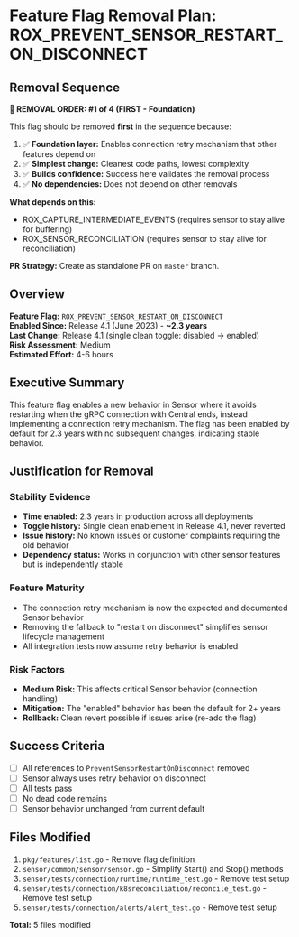 # Feature Flag Removal Plan: ROX_PREVENT_SENSOR_RESTART_ON_DISCONNECT

## Removal Sequence

**📍 REMOVAL ORDER: #1 of 4 (FIRST - Foundation)**

This flag should be removed **first** in the sequence because:
1. ✅ **Foundation layer:** Enables connection retry mechanism that other features depend on
2. ✅ **Simplest change:** Cleanest code paths, lowest complexity
3. ✅ **Builds confidence:** Success here validates the removal process
4. ✅ **No dependencies:** Does not depend on other removals

**What depends on this:**
- ROX_CAPTURE_INTERMEDIATE_EVENTS (requires sensor to stay alive for buffering)
- ROX_SENSOR_RECONCILIATION (requires sensor to stay alive for reconciliation)

**PR Strategy:** Create as standalone PR on `master` branch.

## Overview

**Feature Flag:** `ROX_PREVENT_SENSOR_RESTART_ON_DISCONNECT`  
**Enabled Since:** Release 4.1 (June 2023) - **~2.3 years**  
**Last Change:** Release 4.1 (single clean toggle: disabled → enabled)  
**Risk Assessment:** Medium  
**Estimated Effort:** 4-6 hours

## Executive Summary

This feature flag enables a new behavior in Sensor where it avoids restarting when the gRPC connection with Central ends, instead implementing a connection retry mechanism. The flag has been enabled by default for 2.3 years with no subsequent changes, indicating stable behavior.

## Justification for Removal

### Stability Evidence
- **Time enabled:** 2.3 years in production across all deployments
- **Toggle history:** Single clean enablement in Release 4.1, never reverted
- **Issue history:** No known issues or customer complaints requiring the old behavior
- **Dependency status:** Works in conjunction with other sensor features but is independently stable

### Feature Maturity
- The connection retry mechanism is now the expected and documented Sensor behavior
- Removing the fallback to "restart on disconnect" simplifies sensor lifecycle management
- All integration tests now assume retry behavior is enabled

### Risk Factors
- **Medium Risk:** This affects critical Sensor behavior (connection handling)
- **Mitigation:** The "enabled" behavior has been the default for 2+ years
- **Rollback:** Clean revert possible if issues arise (re-add the flag)

## Success Criteria

- [ ] All references to `PreventSensorRestartOnDisconnect` removed
- [ ] Sensor always uses retry behavior on disconnect
- [ ] All tests pass
- [ ] No dead code remains
- [ ] Sensor behavior unchanged from current default

## Files Modified

1. `pkg/features/list.go` - Remove flag definition
2. `sensor/common/sensor/sensor.go` - Simplify Start() and Stop() methods
3. `sensor/tests/connection/runtime/runtime_test.go` - Remove test setup
4. `sensor/tests/connection/k8sreconciliation/reconcile_test.go` - Remove test setup
5. `sensor/tests/connection/alerts/alert_test.go` - Remove test setup

**Total:** 5 files modified
